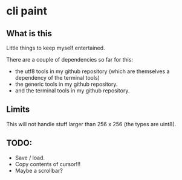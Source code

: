# cli paint

## What is this

Little things to keep myself entertained.

There are a couple of dependencies so far for this:

- the utf8 tools in my github repository (which are themselves a dependency of 
	the terminal tools)
- the generic tools in my github repository.
- and the terminal tools in my github repository.

## Limits

This will not handle stuff larger than 256 x 256 (the types are uint8).

## TODO:

- Save / load.
- Copy contents of cursor!!!
- Maybe a scrollbar?
